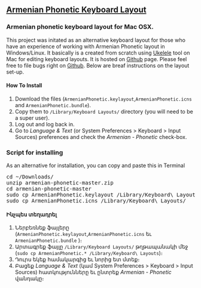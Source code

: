 ## [Armenian Phonetic Keyboard Layout](http://evoyan.org/armenian-phonetic-for-mac)

### Armenian phonetic keyboard layout for Mac OSX.

This project was initated as an alternative keyboard layout for those who have an experience of working with Armenian Phonetic layout in Windows/Linux. It basically is a created from scratch using [Ukelele](http://scripts.sil.org/cms/scripts/page.php?site_id=nrsi&id=ukelele) tool on Mac for editing keyboard layouts. It is hosted on [Github](https://github.com/vahe-evoyan/armenian-phonetic) page. Please feel free to file bugs right on [Github](https://github.com/vahe-evoyan/armenian-phonetic/issues).
Below are breaf instructions on the layout set-up.

#### How To Install

1. Download the files (`ArmenianPhonetic.keylayout`,`ArmenianPhonetic.icns` and `ArmenianPhonetic.bundle`).
2. Copy them to `/Library/Keyboard Layouts/` directory (you will need to be a super user).
3. Log out and log back in.
4. Go to *Language & Text* (or System Preferences > Keyboard > Input Sources) preferences and check the *Armenian - Phonetic* check-box.

### Script for installing
As an alternative for installation, you can copy and paste this in Terminal
<pre>
cd ~/Downloads/
unzip armenian-phonetic-master.zip
cd armenian-phonetic-master
sudo cp ArmenianPhonetic.keylayout /Library/Keyboard\ Layouts/
sudo cp ArmenianPhonetic.icns /Library/Keyboard\ Layouts/
</pre>

#### Ինչպես տեղադրել

1. Ներբեռնեք ֆայլերը (`ArmenianPhonetic.keylayout`,`ArmenianPhonetic.icns` եւ `ArmenianPhonetic.bundle` )։
2. Արտագրեք ֆայլը `/Library/Keyboard Layouts/` թղթապանակի մեջ (`sudo cp ArmenianPhonetic.* /Library/Keyboard\ Layouts`)։
3. Դուրս եկեք համակարգից եւ նորից ետ մտեք։
4. Բացեք *Language & Text* (կամ System Preferences > Keyboard > Input Sources) հատկությունները եւ ընտրեք *Armenian - Phonetic* վանդակը։
